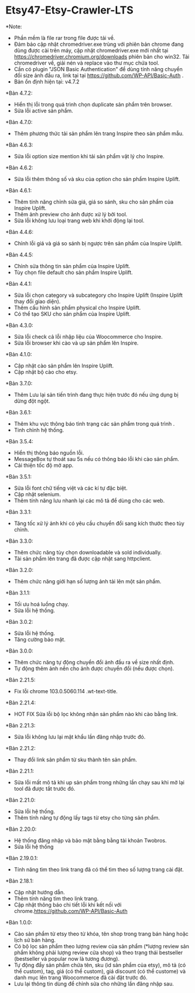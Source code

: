 # Etsy47-Etsy-Crawler-LTS
*Note: 
- Phần mềm là file rar trong file được tải về.
- Đảm bảo cập nhật chromedriver.exe trùng với phiên bản chrome đang dùng được cài trên máy, cập nhật chromedriver.exe mới nhất tại https://chromedriver.chromium.org/downloads phiên bản cho win32. Tải chromedriver về, giải nén và replace vào thư mục chứa tool.
- Cần có plugin "JSON Basic Authentication" để dùng tính năng chuyển đổi size ảnh đầu ra, link tại tại https://github.com/WP-API/Basic-Auth .
- Bản ổn định hiện tại: v4.7.2

*Bản 4.7.2:
- Hiển thị lỗi trong quá trình chọn duplicate sản phẩm trên browser.
- Sửa lỗi active sản phẩm.

*Bản 4.7.0:
- Thêm phương thức tải sản phẩm lên trang Inspire theo sản phẩm mẫu.

*Bản 4.6.3:
- Sửa lỗi option size mention khi tải sản phẩm vật lý cho Inspire.

*Bản 4.6.2:
- Sửa lỗi thêm thông số và sku của option cho sản phẩm Inspire Uplift.

*Bản 4.6.1:
- Thêm tính năng chỉnh sửa giá, giá so sánh, sku cho sản phẩm của Inspire Uplift.
- Thêm ảnh preview cho ảnh được xử lý bởi tool.
- Sửa lỗi không lưu loại trang web khi khởi động lại tool.

*Bản 4.4.6:
- Chỉnh lỗi giá và giá so sánh bị ngược trên sản phẩm của Inspire Uplift.


*Bản 4.4.5:
- Chỉnh sửa thông tin sản phẩm của Inspire Uplift.
- Tùy chọn file default cho sản phẩm Inspire Uplift.

*Bản 4.4.1:
- Sửa lỗi chọn category và subcategory cho Inspire Uplift (Inspire Uplift thay đổi giao diện).
- Thêm cấu hình sản phẩm physical cho Inspire Uplift.
- Có thể tạo SKU cho sản phẩm của Inspire Uplift.

*Bản 4.3.0:
- Sửa lỗi check cả lỗi nhập liệu của Woocommerce cho Inspire.
- Sửa lỗi browser khi cào và up sản phẩm lên Inspire.

*Bản 4.1.0:
- Cập nhật cào sản phẩm lên Inspire Uplift.
- Cập nhật bộ cào cho etsy.

*Bản 3.7.0:
- Thêm Lưu lại sản tiến trình đang thực hiện trước đó nếu ứng dụng bị dừng đột ngột.

*Bản 3.6.1:
- Thêm khu vực thông báo tình trạng các sản phẩm trong quá trình .
- Tinh chỉnh hệ thống.

*Bản 3.5.4:
- Hiển thị thông báo nguồn lỗi.
- MessageBox tự thoát sau 5s nếu có thông báo lỗi khi cào sản phẩm.
- Cải thiện tốc độ mở app.

*Bản 3.5.1:
- Sửa lỗi font chữ tiếng việt và các kí tự đặc biệt.
- Cập nhật selenium.
- Thêm tính năng lưu nhanh lại các mô tả để dùng cho các web.

*Bản 3.3.1:
- Tăng tốc xử lý ảnh khi có yêu cầu chuyển đổi sang kích thước theo tùy chỉnh.

*Bản 3.3.0:
- Thêm chức năng tùy chọn downloadable và sold individually.
- Tải sản phẩm lên trang đã được cập nhật sang httpclient.

*Bản 3.2.0:
- Thêm chức năng giới hạn số lượng ảnh tải lên một sản phẩm.

*Bản 3.1.1:
- Tối ưu hoá luồng chạy.
- Sửa lỗi hệ thống.

*Bản 3.0.2:
- Sửa lỗi hệ thống.
- Tăng cường bảo mật.

*Bản 3.0.0:
- Thêm chức năng tự động chuyển đổi ảnh đầu ra về size nhất định.
- Tự động thêm ảnh nền cho ảnh được chuyển đổi (nếu được chọn).

*Bản 2.21.5:
- Fix lỗi chrome 103.0.5060.114  .wt-text-title.

*Bản 2.21.4:
- HOT FIX Sửa lỗi bộ lọc không nhận sản phẩm nào khi cào bằng link.

*Bản 2.21.3:
- Sửa lỗi không lưu lại mật khẩu lần đăng nhập trước đó.

*Bản 2.21.2:
- Thay đổi link sản phẩm từ sku thành tên sản phẩm.

*Bản 2.21.1:
- Sửa lỗi mất mô tả khi up sản phẩm trong những lần chạy sau khi mở lại tool đã được tắt trước đó.

*Bản 2.21.0:
- Sửa lỗi hệ thống.
- Thêm tính năng tự động lấy tags từ etsy cho từng sản phẩm.

*Bản 2.20.0:
- Hệ thống đăng nhập và bảo mật bằng bằng tài khoản Twobros.
- Sửa lỗi hệ thống

*Bản 2.19.0.1:
- Tính năng tìm theo link trang đã có thể tìm theo số lượng trang cài đặt.

*Bản 2.18.1:
- Cập nhật hướng dẫn.
- Thêm tính năng tìm theo link trang.
- Cập nhật thông báo chi tiết lỗi khi kết nối với chrome.https://github.com/WP-API/Basic-Auth

*Bản 1.0.0:
- Cào sản phẩm từ etsy theo từ khóa, tên shop trong trang bán hàng hoặc lịch sử bán hàng.
- Có bộ lọc sản phẩm theo lượng review của sản phẩm (*lượng review sản phẩm không phải lượng review cửa shop) và theo trạng thái bestseller (bestseller và popular now là tương đương).
- Tự động đẩy sản phẩm chứa tên, sku (id sản phẩm của etsy), mô tả (có thể custom), tag, giá (có thể custom), giá discount (có thể custome) và danh mục lên trang Woocommerce đã cài đặt trước đó.
- Lưu lại thông tin dùng để chỉnh sửa cho những lần đăng nhập sau.
